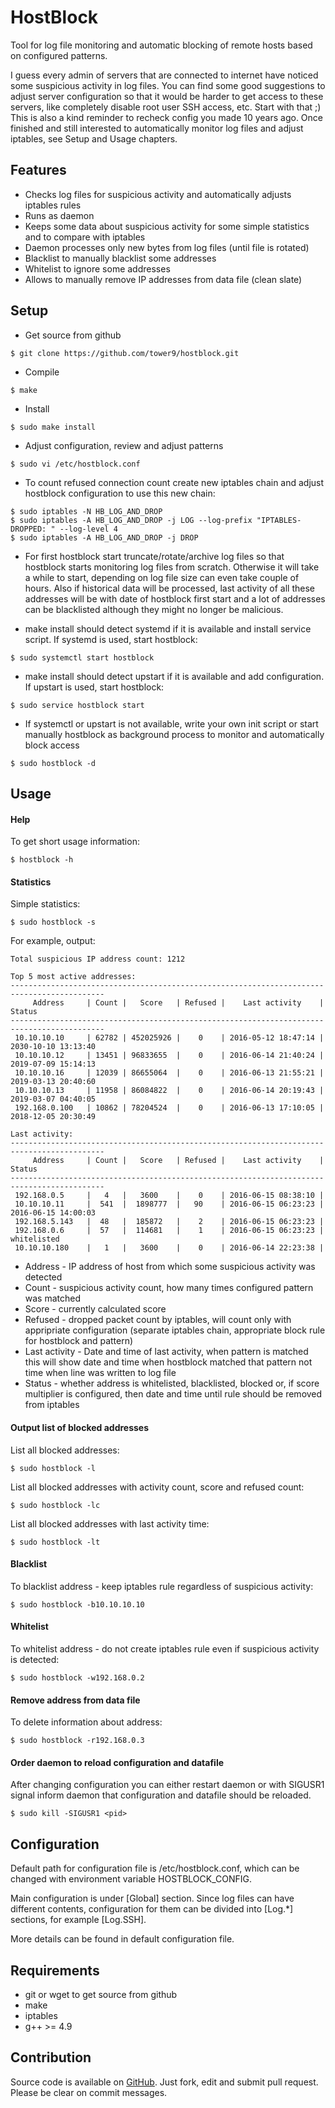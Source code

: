 HostBlock
=========

Tool for log file monitoring and automatic blocking of remote hosts based on configured patterns.

I guess every admin of servers that are connected to internet have noticed some suspicious activity in log files. You can find some good suggestions to adjust server configuration so that it would be harder to get access to these servers, like completely disable root user SSH access, etc. Start with that ;) This is also a kind reminder to recheck config you made 10 years ago. Once finished and still interested to automatically monitor log files and adjust iptables, see Setup and Usage chapters.

Features
--------

 - Checks log files for suspicious activity and automatically adjusts iptables rules
 - Runs as daemon
 - Keeps some data about suspicious activity for some simple statistics and to compare with iptables
 - Daemon processes only new bytes from log files (until file is rotated)
 - Blacklist to manually blacklist some addresses
 - Whitelist to ignore some addresses
 - Allows to manually remove IP addresses from data file (clean slate)

Setup
-----

 - Get source from github
```
$ git clone https://github.com/tower9/hostblock.git
```

 - Compile
```
$ make
```

 - Install
```
$ sudo make install
```

 - Adjust configuration, review and adjust patterns
```
$ sudo vi /etc/hostblock.conf
```

 - To count refused connection count create new iptables chain and adjust hostblock configuration to use this new chain:
```
$ sudo iptables -N HB_LOG_AND_DROP
$ sudo iptables -A HB_LOG_AND_DROP -j LOG --log-prefix "IPTABLES-DROPPED: " --log-level 4
$ sudo iptables -A HB_LOG_AND_DROP -j DROP
```

 - For first hostblock start truncate/rotate/archive log files so that hostblock starts monitoring log files from scratch. Otherwise it will take a while to start, depending on log file size can even take couple of hours. Also if historical data will be processed, last activity of all these addresses will be with date of hostblock first start and a lot of addresses can be blacklisted although they might no longer be malicious.

 - make install should detect systemd if it is available and install service script. If systemd is used, start hostblock:
```
$ sudo systemctl start hostblock
```

 - make install should detect upstart if it is available and add configuration. If upstart is used, start hostblock:
```
$ sudo service hostblock start
```

 - If systemctl or upstart is not available, write your own init script or start manually hostblock as background process to monitor and automatically block access
```
$ sudo hostblock -d
```

Usage
-----

#### Help

To get short usage information:
```
$ hostblock -h
```

#### Statistics
Simple statistics:
```
$ sudo hostblock -s
```
For example, output:
```
Total suspicious IP address count: 1212

Top 5 most active addresses:
-------------------------------------------------------------------------------------------
     Address     | Count |   Score   | Refused |    Last activity    |       Status        
-------------------------------------------------------------------------------------------
 10.10.10.10     | 62782 | 452025926 |    0    | 2016-05-12 18:47:14 | 2030-10-10 13:13:40 
 10.10.10.12     | 13451 | 96833655  |    0    | 2016-06-14 21:40:24 | 2019-07-09 15:14:13 
 10.10.10.16     | 12039 | 86655064  |    0    | 2016-06-13 21:55:21 | 2019-03-13 20:40:60 
 10.10.10.13     | 11958 | 86084822  |    0    | 2016-06-14 20:19:43 | 2019-03-07 04:40:05 
 192.168.0.100   | 10862 | 78204524  |    0    | 2016-06-13 17:10:05 | 2018-12-05 20:30:49 

Last activity:
-------------------------------------------------------------------------------------------
     Address     | Count |   Score   | Refused |    Last activity    |       Status        
-------------------------------------------------------------------------------------------
 192.168.0.5     |   4   |   3600    |    0    | 2016-06-15 08:38:10 |                     
 10.10.10.11     |  541  |  1898777  |   90    | 2016-06-15 06:23:23 | 2016-06-15 14:00:03 
 192.168.5.143   |  48   |  185872   |    2    | 2016-06-15 06:23:23 |                     
 192.168.0.6     |  57   |  114681   |    1    | 2016-06-15 06:23:23 | whitelisted         
 10.10.10.180    |   1   |   3600    |    0    | 2016-06-14 22:23:38 |                     
```
 - Address - IP address of host from which some suspicious activity was detected
 - Count - suspicious activity count, how many times configured pattern was matched
 - Score - currently calculated score
 - Refused - dropped packet count by iptables, will count only with appripriate configuration (separate iptables chain, appropriate block rule for hostblock and pattern)
 - Last activity - Date and time of last activity, when pattern is matched this will show date and time when hostblock matched that pattern not time when line was written to log file
 - Status - whether address is whitelisted, blacklisted, blocked or, if score multiplier is configured, then date and time until rule should be removed from iptables

#### Output list of blocked addresses

List all blocked addresses:
```
$ sudo hostblock -l
```

List all blocked addresses with activity count, score and refused count:
```
$ sudo hostblock -lc
```

List all blocked addresses with last activity time:
```
$ sudo hostblock -lt
```

#### Blacklist

To blacklist address - keep iptables rule regardless of suspicious activity:
```
$ sudo hostblock -b10.10.10.10
```

#### Whitelist

To whitelist address - do not create iptables rule even if suspicious activity is detected:
```
$ sudo hostblock -w192.168.0.2
```

#### Remove address from data file

To delete information about address:
```
$ sudo hostblock -r192.168.0.3
```

#### Order daemon to reload configuration and datafile

After changing configuration you can either restart daemon or with SIGUSR1 signal inform daemon that configuration and datafile should be reloaded.
```
$ sudo kill -SIGUSR1 <pid>
```

Configuration
-------------
Default path for configuration file is /etc/hostblock.conf, which can be changed with environment variable HOSTBLOCK_CONFIG.

Main configuration is under [Global] section. Since log files can have different contents, configuration for them can be divided into [Log.*] sections, for example [Log.SSH].

More details can be found in default configuration file.

Requirements
------------

 - git or wget to get source from github
 - make
 - iptables
 - g++ >= 4.9

Contribution
------------

Source code is available on [GitHub](https://github.com/tower9/hostblock). Just fork, edit and submit pull request. Please be clear on commit messages.
